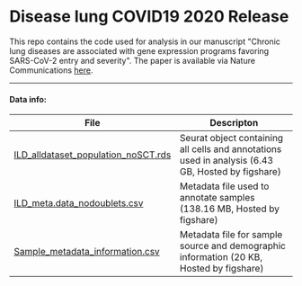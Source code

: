 # Disease lung COVID19 2020 Release
This repo contains the code used for analysis in our manuscript "Chronic lung diseases are associated with gene expression programs favoring SARS-CoV-2 entry and severity". The paper is available via Nature Communications  [here](https://www.nature.com/articles/s41467-021-24467-0 "here").

---

#### Data info:
| File | Descripton  |
| ------------ | ------------ |
|[ILD_alldataset_population_noSCT.rds](https://figshare.com/articles/dataset/ILD_alldataset_population_noSCT_rds/16653148) | Seurat object containing all cells and annotations used in analysis (6.43 GB, Hosted by figshare) |
|[ILD_meta.data_nodoublets.csv](https://figshare.com/articles/dataset/ILD_meta_data_nodoublets_csv/16654588) | Metadata file used to annotate samples (138.16 MB, Hosted by figshare) |
|[Sample_metadata_information.csv](https://figshare.com/articles/dataset/Sample_metadata_information_csv/16786072)| Metadata file for sample source and demographic information (20 KB, Hosted by figshare)|


